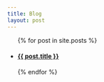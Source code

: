 ```yaml
---
title: Blog
layout: post
---
```

<!-- <div id="primary">
    <h1>News</h1>
    <div id="feed"></div>
</div> -->

<div class="primary">
<ul>
  {% for post in site.posts %}
    <li>
      <a href="{{ post.url }}">
      <h4>{{ post.title }}</h4>
      </a>
    </li>
  {% endfor %}
</ul>
</div>